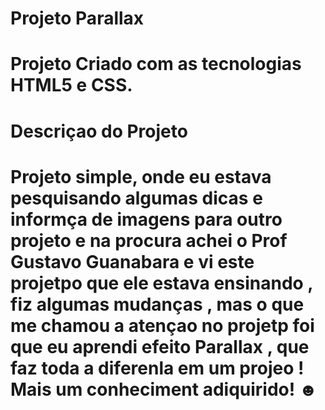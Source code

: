 <h1> Projeto Parallax  <h1>
<p> Projeto  Criado com as tecnologias HTML5 e CSS.<p>

<h1>Descriçao do Projeto<h1>
<p> Projeto simple, onde eu estava  pesquisando algumas dicas e informça de imagens para outro projeto  e na procura achei o Prof Gustavo Guanabara  e vi este projetpo que ele estava ensinando , fiz algumas mudanças , mas o que me chamou a atençao  no projetp foi que eu aprendi efeito Parallax , que faz toda a diferenla em um projeo !
<br>
Mais um conheciment adiquirido! ☻ <p>
